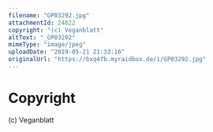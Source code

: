 ```yaml
---
filename: "GP03292.jpg"
attachmentId: 24822
copyright: "(c) Veganblatt"
altText: "_GP03292"
mimeType: "image/jpeg"
uploadDate: "2019-05-21 21:33:16"
originalUrl: "https://bxq4fb.myraidbox.de/i/GP03292.jpg"
---
```


# Copyright

(c) Veganblatt
